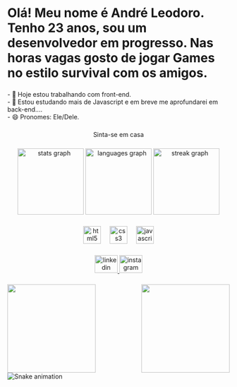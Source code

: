 <h1 align="left">Olá! Meu nome é André Leodoro. Tenho 23 anos, sou um desenvolvedor em progresso. Nas horas vagas gosto de jogar Games no estilo survival com os amigos.</h1>

###

<p align="left">- 🔭 Hoje estou trabalhando com front-end.<br>- 🌱 Estou estudando mais de Javascript e em breve me aprofundarei em back-end....<br>- 😄 Pronomes: Ele/Dele.</p>

###

<p align="center">Sinta-se em casa</p>

###

<div align="center">
  <img src="https://github-readme-stats.vercel.app/api?username=aleodoro93&hide_title=false&hide_rank=false&show_icons=true&include_all_commits=true&count_private=true&disable_animations=false&theme=aura&locale=en&hide_border=false&order=1" height="150" alt="stats graph"  />
  <img src="https://github-readme-stats.vercel.app/api/top-langs?username=aleodoro93&locale=en&hide_title=false&layout=compact&card_width=320&langs_count=5&theme=aura&hide_border=false&order=2" height="150" alt="languages graph"  />
  <img src="https://streak-stats.demolab.com?user=aleodoro93&locale=en&mode=daily&theme=merko&hide_border=false&border_radius=5&order=3" height="150" alt="streak graph"  />
</div>

###

<div align="center">
  <img src="https://cdn.jsdelivr.net/gh/devicons/devicon/icons/html5/html5-plain-wordmark.svg" height="40" alt="html5 logo"  />
  <img width="12" />
  <img src="https://cdn.jsdelivr.net/gh/devicons/devicon/icons/css3/css3-plain-wordmark.svg" height="40" alt="css3 logo"  />
  <img width="12" />
  <img src="https://cdn.jsdelivr.net/gh/devicons/devicon/icons/javascript/javascript-plain.svg" height="40" alt="javascript logo"  />
</div>

###

<div align="center">
  <a href="https://www.linkedin.com/in/andré-luiz-leodoro-6761051aa/" target="_blank">
    <img src="https://raw.githubusercontent.com/maurodesouza/profile-readme-generator/master/src/assets/icons/social/linkedin/default.svg" width="52" height="40" alt="linkedin logo"  />
  </a>
  <a href="https://www.instagram.com/andrelleodoro/" target="_blank">
    <img src="https://raw.githubusercontent.com/maurodesouza/profile-readme-generator/master/src/assets/icons/social/instagram/default.svg" width="52" height="40" alt="instagram logo"  />
  </a>
</div>

###

<img align="left" height="200" src="https://i.imgur.com/QYIHtO1.png"  />

###

<img align="right" height="200" src="https://gallery.yopriceville.com/var/albums/Free-Clipart-Pictures/Cartoons-PNG/Naruto_PNG_Clipart_Picture.png?m=1434276644"  />

###


![Snake animation](https://github.com/aleodoro93/aleodoro93/blob/output/github-contribution-grid-snake.svg)

###
